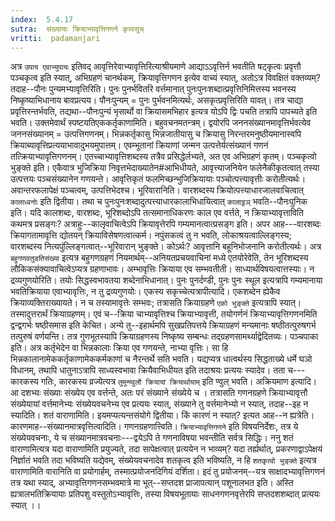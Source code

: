 ```yaml
---
index:  5.4.17
sutra:  संख्यायाः क्रियाभ्यावृत्तिगणने कृत्वसुच्
vritti:  padamanjari
---
```


अत्र `उपाय एवाभ्युपायः` इतिवद् आवृत्तिरेवाभ्यावृत्तिरित्याश्रीयमाणे आद्याऽऽवृत्तिर्न भवतीति षट्कृत्वः प्रवृत्तौ पञ्चकृत्व इति स्यात्, अभिग्रहणं चानर्थकम्, क्रियावृत्तिगणन इत्येव वाच्यं स्यात्, अतोऽत्र विवक्षितं वक्तव्यम्? तदाह--पौनः पुन्यमभ्यावृत्तिरिति। पुनः पुनर्भवितरि वर्त्तमानात् पुनःपुनःशब्दात्प्रवृत्तिनिमित्तस्य भवनस्य निष्कृष्याभिधानाय बावप्रत्यय। पौनःपुन्यम् = पुनः पुर्भवनमित्यर्थः, असकृत्प्रवृत्तिरिति यावत्। तत्र चाद्या प्रवृत्तिरन्तर्भवति, तद्यथा--पौनःपुन्यं भृसार्थो वा क्रियासमभिहार इत्यत्र योऽपि द्विः पचति तत्रापि पापच्यते इति भवति। उक्तमेवार्थं स्पष्टयतिएककर्तृकाणामिति। बहुवचनमतन्त्रम्। द्वयोरपि जननसंख्यानमावृत्तिर्भवत्येव जननसंख्यानम् = उत्पत्तिगणनम्। भिन्नकर्तृकासु भिन्नजातीयासु च क्रियासु निरन्तरमनुष्ठीयमानास्वपि क्रियाब्यावृत्तिप्रत्ययाभावादुभयमुपात्तम्। एवम्भूतानां क्रियाणां जन्मन उत्पत्तेर्यत्संख्यानं गणनं तत्क्रियाभ्यावृत्तिगणनम्। एतच्चाभ्यावृत्तिशब्दस्य तत्रैव प्रसिद्धेर्लभ्यते, अत एव अभिग्रहणं कृतम्। पञ्चकृत्वो भुङ्क्ते इति। एकैवात्र भुजिक्रिया निवृत्तभेदाख्यातेन#आभिधीयते, आवृत्त्याजनियेन फलेनैकीकृतत्वात् तस्या उत्पत्तयः पञ्चसंख्यानेन गणयन्ते। आवृत्तिकृतं फलमिच्छन्भुजिक्रियायाः पञ्चोत्पत्त्यावृत्तीः करोतीत्यर्थः। अवान्तरफलापेक्षं पञ्चत्वम्, उत्पत्तिभेदश्च।
 	भूरिवारानिति। वारशब्दस्य क्रियोत्पत्त्याधारजालवाचित्वात् `कालाध्वनोः` इति द्वितीया। तथा च पुनःपुनःशब्दादुत्पत्त्याधारकालाभिधायित्वात् `कालाट्ठञ्` भवति--पौनःपुनिक इति। यदि कालशब्दः, वारशब्दः, भूरिशब्दोऽपि तत्समानाधिकरणः काल एव वर्त्तते, न क्रियाभ्यावृत्ताविति कथमत्र प्रसङ्गः? अत्राहुः--कालृवाचित्वेऽपि क्रियावृत्तेरपि गम्यमानत्वात्प्रसङ्ग इति। अपर आह---वारशब्दः क्रियागतामावृत्ति द्योतयन् क्रियाविसेषणत्वात्कर्म। नपुंसकत्वं तु न भवति, लोकाश्रयत्वाल्लिङ्गस्य; वारशब्दस्य नित्यपुंल्लिङ्गत्वात्--भूरिवारान् भुङ्क्ते। कोऽर्थः? आवृत्तानि बहूनिभोजनानि करोतीत्यर्थः। अत्र `बहुगणवतुडतिसंख्या` इत्यत्र बहुगणग्रहणं नियमार्थम्--अनियतप्रचयवाचिनां मध्ये एतयोरेवेति, तेन भूरिशब्दस्य लौकिकसंक्यावाचित्वेऽप्यत्र ग्रहणाभावः।
	अम्भावृत्तिः क्रियाया एव सम्भवतीती। साध्यार्थविषयत्वात्तस्याः। न द्रव्यगुणयोरिति। तयोः सिद्धस्वभावतया शब्देनाभिधानात्। पुनः पुनर्दण्डी, पुनः पुनः स्थूल इत्यत्रापि गम्यमानाया भवतिक्रियाया एवाभ्यावृत्तिः, न तु द्रव्यगुणयोः। एकस्य सकृच्चेत्यत्रापीत्यादि। एकशब्देन ह्येकैव क्रियाव्यक्तिराख्यायते। न च तस्यामावृत्तेः सम्भवः; तत्रासति क्रियाग्रहणे `एको भुङ्क्ते` इत्यत्रापि स्यात्। तस्मादुत्तरार्थं क्रियाग्रहणम्। एवं च--क्रिया चाभ्यावृत्तिश्च क्रियाभ्यावृत्ती, तयोगर्णनं क्रियाभ्यावृत्तिगणनमिति द्वन्द्वगर्भः षष्ठीसमास इति केचित। अन्ये तु--इहार्थमपि सुखप्रतिपत्तये क्रियाग्रहणं मन्यमानाः षष्ठीतत्पुरुषगर्भ तत्पुरुषं वर्णयन्ति। तत्र गुणभूतस्यापि क्रियाग्रहणस्य निष्कृष्य सम्बन्धः तद्ग्रहणसामर्थ्याद्वेदितव्यः।
	पञ्चपाका इति। अत्र कर्तृभेदेन वा भिन्नकालाः क्रिया एव गणयन्ते, नाभ्या वृत्तिः। सा हि भिन्नकालानामेककर्तृकाणामेककर्मकाणां च नैरन्तर्थे सति भवति। यद्यप्यत्र धात्वर्थस्य सिद्धताख्ये धर्मे घञो विधानम्, तथापि धातुनाऽत्रापि साध्यस्वभावा क्रियैवाभिधीयत इति तदाश्रयः प्रत्ययः स्यादेव। तता च---कारकस्य गतिः, कारकस्य व्रज्येत्यत्र `तुमुन्ण्वुलौ क्रियायां क्रियार्थायाम्` इति ण्वुल् भवति।
	अक्रियमाण इत्यादि। आ दशभ्यः संख्याः संख्येय एव वर्त्तन्ते, अतः परं संख्याने संख्येये च । तत्रासति गणनग्रहणे क्रियाभ्यावृत्तौ संख्येयायां वर्त्तमानेभ्यः संख्येयवचनेभ्य एव प्रत्ययः स्यात्, संख्याने तु वर्त्तमानेभ्यो न स्यात्, तदाह--इह न स्यादिति। शतं वाराणामिति। इयमप्यत्यन्तसंयोगे द्वितीया। किं कारणं न स्यात्? इत्यत आह--न ह्यत्रेति। कारणमाह--संख्यानमात्रवृत्तित्वादिति। गणनग्रहणात्त्विति। `क्रियाभ्यावृत्तिगणने` इति विषयनिर्देशः, तत्र ये संख्येयवचनाः, ये च संख्यानमात्रवचनाः---द्वयेऽपि ते गणनाविषया भवन्तीति सर्वत्र सिद्धिः। ननु शतं वाराणामित्यत्र यदा वाराणामिति प्रयुज्यते, तदा सापेक्षत्वात् प्रत्ययेन न भाव्यम्? यदा तर्ह्यर्थात्, प्रकरणाद्वाऽपेक्षयं निर्ज्ञातं भवति तदा भविष्यति यद्येवम्, संख्येयवचनादेव शतकृत्व इति भविष्यति, न हि `शतकृत्वो भुङ्क्ते` इत्यत्र वाराणामिति वारानिति वा प्रयोगार्हम्, तस्मात्प्रयोजनदिगियं दर्शिता। इदं तु प्रयोजनम्--यत्र साक्षादभ्यावृत्तिगणनं तत्र यथा स्याद्, अभ्यावृत्तिगणनसम्भवमात्रे मा भूत्--सप्तदश प्राजापत्यान् पशूनालभत इति। अस्ति ह्यत्रालभतिक्रियायाः प्रतिपशु वस्तुतोऽभ्यावृत्तिः, तस्या विषयभूतायाः साधनगणनवृत्तेरपि सप्तदशशब्दात् प्रत्ययः स्यात् ।।

